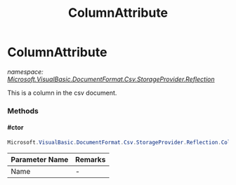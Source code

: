 ﻿---
title: ColumnAttribute
---

# ColumnAttribute
_namespace: [Microsoft.VisualBasic.DocumentFormat.Csv.StorageProvider.Reflection](N-Microsoft.VisualBasic.DocumentFormat.Csv.StorageProvider.Reflection.html)_

This is a column in the csv document.



### Methods

#### #ctor
```csharp
Microsoft.VisualBasic.DocumentFormat.Csv.StorageProvider.Reflection.ColumnAttribute.#ctor(System.String)
```


|Parameter Name|Remarks|
|--------------|-------|
|Name|-|



